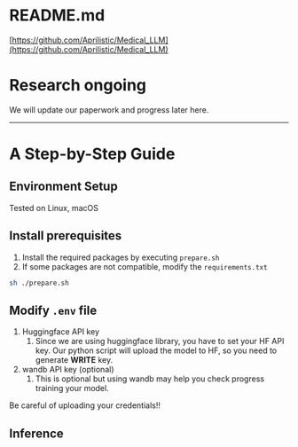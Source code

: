 # README.md

[https://github.com/Aprilistic/Medical_LLM](https://github.com/Aprilistic/Medical_LLM)

# Research ongoing

We will update our paperwork and progress later here.

---

# A Step-by-Step Guide

## Environment Setup

Tested on Linux, macOS

## Install prerequisites

1. Install the required packages by executing `prepare.sh`
2. If some packages are not compatible, modify the `requirements.txt` 

```bash
sh ./prepare.sh
```

## Modify `.env` file

1. Huggingface API key
    1. Since we are using huggingface library, you have to set your HF API key. Our python script will upload the model to HF, so you need to generate **WRITE** key.
2. wandb API key (optional)
    1. This is optional but using wandb may help you check progress training your model.

Be careful of uploading your credentials!!

## Inference